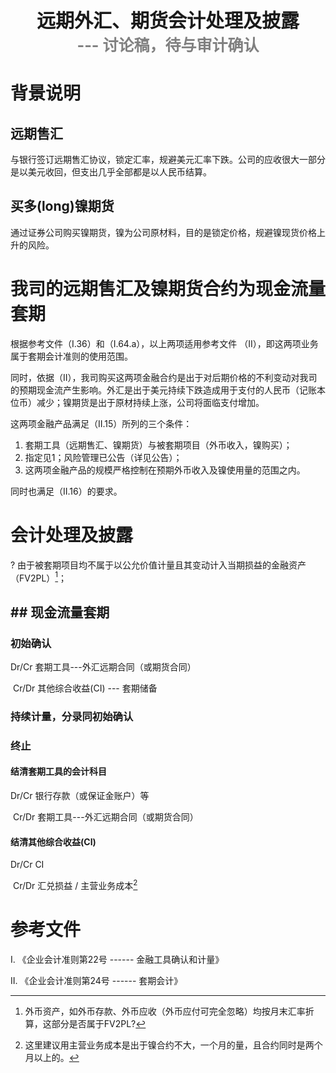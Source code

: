 <div style="font-size:30px;font-weight:bold;text-align:center;">远期外汇、期货会计处理及披露<br> <span style="font-size:25px;color:gray">--- 讨论稿，待与审计确认</span></div>

# 背景说明

## 远期售汇

与银行签订远期售汇协议，锁定汇率，规避美元汇率下跌。公司的应收很大一部分是以美元收回，但支出几乎全部都是以人民币结算。

## 买多(long)镍期货

通过证券公司购买镍期货，镍为公司原材料，目的是锁定价格，规避镍现货价格上升的风险。

# 我司的远期售汇及镍期货合约为现金流量套期

根据参考文件（I.36）和（I.64.a），以上两项适用参考文件 （II），即这两项业务属于套期会计准则的使用范围。

同时，依据（II），我司购买这两项金融合约是出于对后期价格的不利变动对我司的预期现金流产生影响。外汇是出于美元持续下跌造成用于支付的人民币（记账本位币）减少；镍期货是出于原材持续上涨，公司将面临支付增加。

这两项金融产品满足（II.15）所列的三个条件：

1. 套期工具（远期售汇、镍期货）与被套期项目（外币收入，镍购买）；
2. 指定见1；风险管理已公告（详见公告）；
3. 这两项金融产品的规模严格控制在预期外币收入及镍使用量的范围之内。

同时也满足（II.16）的要求。



# 会计处理及披露

? 由于被套期项目均不属于以公允价值计量且其变动计入当期损益的金融资产（FV2PL）[^1]；

## ## 现金流量套期

### 初始确认

Dr/Cr	套期工具---外汇远期合同（或期货合同）

​		Cr/Dr 	其他综合收益(CI) --- 套期储备

### 持续计量，分录同初始确认

### 终止

#### 结清套期工具的会计科目

Dr/Cr	银行存款（或保证金账户）等

​		Cr/Dr	套期工具---外汇远期合同（或期货合同）

#### 结清其他综合收益(CI)

Dr/Cr		CI

​		Cr/Dr	汇兑损益 / 主营业务成本[^2]



# 参考文件

I. 《企业会计准则第22号 ------ 金融工具确认和计量》

II. 《企业会计准则第24号 ------ 套期会计》



[^1]: 外币资产，如外币存款、外币应收（外币应付可完全忽略）均按月末汇率折算，这部分是否属于FV2PL?
[^2]: 这里建议用主营业务成本是出于镍合约不大，一个月的量，且合约同时是两个月以上的。

